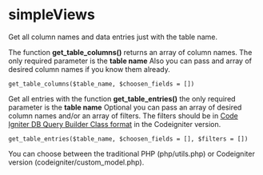 simpleViews
===========
Get all column names and data entries just with the table name.

The function **get_table_columns()** returns an array of column names. The only required parameter is the __table name__
Also you can pass and array of desired column names if you know them already.

```
get_table_columns($table_name, $choosen_fields = [])
```

Get all entries with the function **get_table_entries()** the only required parameter is the __table name__
Optional you can pass an array of desired column names and/or an array of filters. The filters should be in [Code Igniter DB Query Builder Class format](https://www.codeigniter.com/userguide3/database/query_builder.html) in the Codeigniter version.

```
get_table_entries($table_name, $choosen_fields = [], $filters = [])
```

You can choose between the traditional PHP (php/utils.php) or Codeigniter version (codeigniter/custom_model.php).
